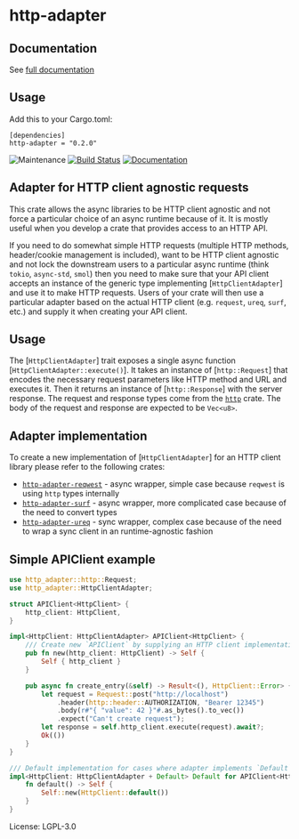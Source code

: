 # http-adapter

## Documentation

See [full documentation](https://docs.rs/http-adapter)

## Usage

Add this to your Cargo.toml:
```
[dependencies]
http-adapter = "0.2.0"
```

![Maintenance](https://img.shields.io/badge/maintenance-passively--maintained-yellowgreen.svg)
[![Build Status](https://github.com/twistedfall/http-adapter/actions/workflows/http-adapter.yml/badge.svg)](https://github.com/twistedfall/http-adapter/actions/workflows/http-adapter.yml)
[![Documentation](https://docs.rs/http-adapter/badge.svg)](https://docs.rs/http-adapter)

## Adapter for HTTP client agnostic requests

This crate allows the async libraries to be HTTP client agnostic and not force a particular choice of an async runtime because
of it. It is mostly useful when you develop a crate that provides access to an HTTP API.

If you need to do somewhat simple HTTP requests (multiple HTTP methods, header/cookie management is included), want to be HTTP
client agnostic and not lock the downstream users to a particular async runtime (think `tokio`, `async-std`, `smol`) then you
need to make sure that your API client accepts an instance of the generic type implementing [`HttpClientAdapter`] and use it
to make HTTP requests. Users of your crate will then use a particular adapter based on the actual HTTP client (e.g. `request`,
`ureq`, `surf`, etc.) and supply it when creating your API client.

## Usage

The [`HttpClientAdapter`] trait exposes a single async function [`HttpClientAdapter::execute()`]. It takes an instance of
[`http::Request`] that encodes the necessary request parameters like HTTP method and URL and executes it. Then it returns an
instance of [`http::Response`] with the server response. The request and response types come from the
[`http`](https://crates.io/crates/http) crate. The body of the request and response are expected to be `Vec<u8>`.

## Adapter implementation

To create a new implementation of [`HttpClientAdapter`] for an HTTP client library please refer to the following crates:
  * [`http-adapter-reqwest`][1] - async wrapper, simple case because `reqwest` is using `http` types internally
  * [`http-adapter-surf`][2] - async wrapper, more complicated case because of the need to convert types
  * [`http-adapter-ureq`][3] - sync wrapper, complex case because of the need to wrap a sync client in an runtime-agnostic fashion

## Simple APIClient example

```rust
use http_adapter::http::Request;
use http_adapter::HttpClientAdapter;

struct APIClient<HttpClient> {
    http_client: HttpClient,
}

impl<HttpClient: HttpClientAdapter> APIClient<HttpClient> {
    /// Create new `APIClient` by supplying an HTTP client implementation
    pub fn new(http_client: HttpClient) -> Self {
        Self { http_client }
    }

    pub async fn create_entry(&self) -> Result<(), HttpClient::Error> {
        let request = Request::post("http://localhost")
            .header(http::header::AUTHORIZATION, "Bearer 12345")
            .body(r#"{ "value": 42 }"#.as_bytes().to_vec())
            .expect("Can't create request");
        let response = self.http_client.execute(request).await?;
        Ok(())
    }
}

/// Default implementation for cases where adapter implements `Default`
impl<HttpClient: HttpClientAdapter + Default> Default for APIClient<HttpClient> {
    fn default() -> Self {
        Self::new(HttpClient::default())
    }
}
```

[1]: <https://crates.io/crates/http-adapter-reqwest>
[2]: <https://crates.io/crates/http-adapter-surf>
[3]: <https://crates.io/crates/http-adapter-ureq>

License: LGPL-3.0
